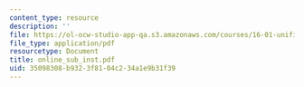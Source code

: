 ```yaml
---
content_type: resource
description: ''
file: https://ol-ocw-studio-app-qa.s3.amazonaws.com/courses/16-01-unified-engineering-i-ii-iii-iv-fall-2005-spring-2006/35098308b9323f8104c234a1e9b31f39_online_sub_inst.pdf
file_type: application/pdf
resourcetype: Document
title: online_sub_inst.pdf
uid: 35098308-b932-3f81-04c2-34a1e9b31f39
---
```

